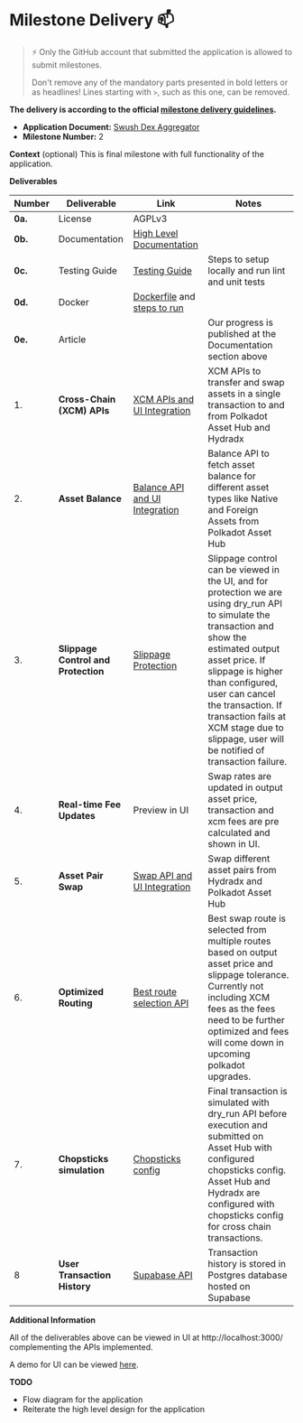 # Milestone Delivery :mailbox:

> ⚡ Only the GitHub account that submitted the application is allowed to submit milestones. 
> 
> Don't remove any of the mandatory parts presented in bold letters or as headlines! Lines starting with `>`, such as this one, can be removed.

**The delivery is according to the official [milestone delivery guidelines](https://github.com/w3f/Grants-Program/blob/master/docs/Support%20Docs/milestone-deliverables-guidelines.md).**  

* **Application Document:** [Swush Dex Aggregator](https://github.com/w3f/Grants-Program/blob/master/applications/swush-dex-aggregator.md)
* **Milestone Number:** 2

**Context** (optional)
This is final milestone with full functionality of the application.

**Deliverables**
 

| Number | Deliverable | Link | Notes |
| --- | --- | --- | --- |
| **0a.** | License | AGPLv3  | 
| **0b.** | Documentation | [High Level Documentation](https://github.com/swush-labs/swush-app/blob/dev/docs/api/HIGH_LEVEL_DESIGN.md) | 
| **0c.** | Testing Guide | [Testing Guide](https://github.com/swush-labs/swush-app?tab=readme-ov-file#getting-started) | Steps to setup locally and run lint and unit tests |
| **0d.** | Docker | [Dockerfile](https://github.com/swush-labs/swush-app/blob/dev/docker-compose.yml) and [steps to run](https://github.com/swush-labs/swush-app?tab=readme-ov-file#docker-development-environment) | 
| **0e.** | Article | | Our progress is published at the Documentation section above
| 1. | **Cross-Chain (XCM) APIs** | [XCM APIs and UI Integration](https://github.com/swush-labs/swush-app/blob/dev-v2/apps/web/src/components/swap/hooks/useAssetConversionSwap.ts) | XCM APIs to transfer and swap assets in a single transaction to and from Polkadot Asset Hub and Hydradx
| 2. | **Asset Balance** | [Balance API and UI Integration](https://github.com/swush-labs/swush-app/blob/dev-v2/apps/web/src/lib/api.ts#L119) | Balance API to fetch asset balance for different asset types like Native and Foreign Assets from Polkadot Asset Hub 
| 3. | **Slippage Control and Protection** | [Slippage Protection](https://github.com/swush-labs/swush-app/blob/dev-v2/apps/web/src/components/swap/hooks/useAssetConversionSwap.ts#L181-L243) | Slippage control can be viewed in the UI, and for protection we are using dry_run API to simulate the transaction and show the estimated output asset price. If slippage is higher than configured, user can cancel the transaction. If transaction fails at XCM stage due to slippage, user will be notified of transaction failure.
| 4. | **Real-time Fee Updates** | Preview in UI | Swap rates are updated in output asset price, transaction and xcm fees are pre calculated and shown in UI.
| 5. | **Asset Pair Swap** | [Swap API and UI Integration](https://github.com/swush-labs/swush-app/blob/dev-v2/apps/web/src/components/swap/hooks/useAssetConversionSwap.ts) | Swap different asset pairs from Hydradx and Polkadot Asset Hub
| 6. | **Optimized Routing** | [Best route selection API](https://github.com/swush-labs/swush-app/blob/dev-v2/packages/api/src/routes/assets.ts#L24-L55) |  Best swap route is selected from multiple routes based on output asset price and slippage tolerance. Currently not including XCM fees as the fees need to be further optimized and fees will come down in upcoming polkadot upgrades.
| 7. | **Chopsticks simulation** | [Chopsticks config](https://github.com/swush-labs/swush-app/tree/dev-v2/apps/web/chopsticks/config) | Final transaction is simulated with dry_run API before execution and submitted on Asset Hub with configured chopsticks config. Asset Hub and Hydradx are configured with chopsticks config for cross chain transactions.
| 8 | **User Transaction History** | [Supabase API](https://github.com/swush-labs/swush-app/blob/dev-v2/apps/web/src/services/swapHistoryService.ts) | Transaction history is stored in Postgres database hosted on Supabase


**Additional Information**

All of the deliverables above can be viewed in UI at http://localhost:3000/ complementing the APIs implemented.

A demo for UI can be viewed [here](https://www.loom.com/share/3dd0f5b4bb2040fa871b8b5a469c4e3a?sid=115150bb-f80b-4c76-b922-c461891564ce).


**TODO**    

- Flow diagram for the application
- Reiterate the high level design for the application
